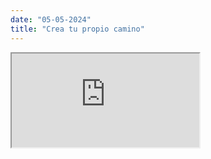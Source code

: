 ```yaml
---
date: "05-05-2024"
title: "Crea tu propio camino"
---
```

<iframe src="https://www.youtube.com/embed/afHHjXekuo4" allowfullscreen></iframe>
